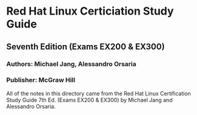 # Red Hat Linux Certiciation Study Guide

## Seventh Edition (Exams EX200 & EX300)

### Authors: Michael Jang, Alessandro Orsaria

### Publisher: McGraw Hill

All of the notes in this directory came from the Red Hat Linux Certification Study Guide 7th Ed. (Exams EX200 & EX300) by Michael Jang and Alessandro Orsaria.